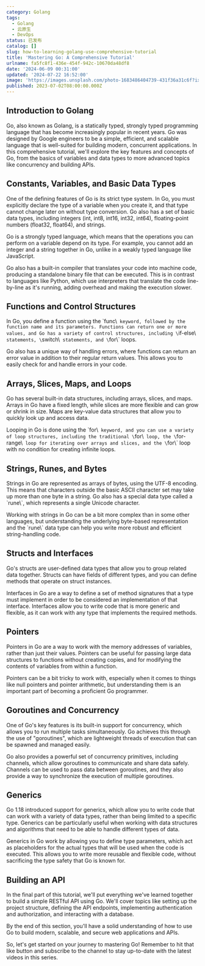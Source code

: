 ```yaml
---
category: Golang
tags:
  - Golang
  - 云原生
  - DevOps
status: 已发布
catalog: []
slug: how-to-learning-golang-use-comprehensive-tutorial
title: 'Mastering Go: A Comprehensive Tutorial'
urlname: fa5fc8f1-436e-454f-942c-10670da48df8
date: '2024-06-09 00:31:00'
updated: '2024-07-22 16:52:00'
image: 'https://images.unsplash.com/photo-1683486404739-431f36a31c6f?ixlib=rb-4.0.3&q=85&fm=jpg&crop=entropy&cs=srgb'
published: 2023-07-02T08:00:00.000Z
---
```


## Introduction to Golang


Go, also known as Golang, is a statically typed, strongly typed programming language that has become increasingly popular in recent years. Go was designed by Google engineers to be a simple, efficient, and scalable language that is well-suited for building modern, concurrent applications. In this comprehensive tutorial, we'll explore the key features and concepts of Go, from the basics of variables and data types to more advanced topics like concurrency and building APIs.


## Constants, Variables, and Basic Data Types


One of the defining features of Go is its strict type system. In Go, you must explicitly declare the type of a variable when you create it, and that type cannot change later on without type conversion. Go also has a set of basic data types, including integers (int, int8, int16, int32, int64), floating-point numbers (float32, float64), and strings.


Go is a strongly typed language, which means that the operations you can perform on a variable depend on its type. For example, you cannot add an integer and a string together in Go, unlike in a weakly typed language like JavaScript.


Go also has a built-in compiler that translates your code into machine code, producing a standalone binary file that can be executed. This is in contrast to languages like Python, which use interpreters that translate the code line-by-line as it's running, adding overhead and making the execution slower.


## Functions and Control Structures


In Go, you define a function using the \`func\\` keyword, followed by the function name and its parameters. Functions can return one or more values, and Go has a variety of control structures, including \`if-else\\` statements, \`switch\\` statements, and \`for\\` loops.


Go also has a unique way of handling errors, where functions can return an error value in addition to their regular return values. This allows you to easily check for and handle errors in your code.


## Arrays, Slices, Maps, and Loops


Go has several built-in data structures, including arrays, slices, and maps. Arrays in Go have a fixed length, while slices are more flexible and can grow or shrink in size. Maps are key-value data structures that allow you to quickly look up and access data.


Looping in Go is done using the \`for\\` keyword, and you can use a variety of loop structures, including the traditional \`for\\` loop, the \`for-range\\` loop for iterating over arrays and slices, and the \`for\\` loop with no condition for creating infinite loops.


## Strings, Runes, and Bytes


Strings in Go are represented as arrays of bytes, using the UTF-8 encoding. This means that characters outside the basic ASCII character set may take up more than one byte in a string. Go also has a special data type called a \`rune\\`, which represents a single Unicode character.


Working with strings in Go can be a bit more complex than in some other languages, but understanding the underlying byte-based representation and the \`rune\\` data type can help you write more robust and efficient string-handling code.


## Structs and Interfaces


Go's structs are user-defined data types that allow you to group related data together. Structs can have fields of different types, and you can define methods that operate on struct instances.


Interfaces in Go are a way to define a set of method signatures that a type must implement in order to be considered an implementation of that interface. Interfaces allow you to write code that is more generic and flexible, as it can work with any type that implements the required methods.


## Pointers


Pointers in Go are a way to work with the memory addresses of variables, rather than just their values. Pointers can be useful for passing large data structures to functions without creating copies, and for modifying the contents of variables from within a function.


Pointers can be a bit tricky to work with, especially when it comes to things like null pointers and pointer arithmetic, but understanding them is an important part of becoming a proficient Go programmer.


## Goroutines and Concurrency


One of Go's key features is its built-in support for concurrency, which allows you to run multiple tasks simultaneously. Go achieves this through the use of "goroutines", which are lightweight threads of execution that can be spawned and managed easily.


Go also provides a powerful set of concurrency primitives, including channels, which allow goroutines to communicate and share data safely. Channels can be used to pass data between goroutines, and they also provide a way to synchronize the execution of multiple goroutines.


## Generics


Go 1.18 introduced support for generics, which allow you to write code that can work with a variety of data types, rather than being limited to a specific type. Generics can be particularly useful when working with data structures and algorithms that need to be able to handle different types of data.


Generics in Go work by allowing you to define type parameters, which act as placeholders for the actual types that will be used when the code is executed. This allows you to write more reusable and flexible code, without sacrificing the type safety that Go is known for.


## Building an API


In the final part of this tutorial, we'll put everything we've learned together to build a simple RESTful API using Go. We'll cover topics like setting up the project structure, defining the API endpoints, implementing authentication and authorization, and interacting with a database.


By the end of this section, you'll have a solid understanding of how to use Go to build modern, scalable, and secure web applications and APIs.


So, let's get started on your journey to mastering Go! Remember to hit that like button and subscribe to the channel to stay up-to-date with the latest videos in this series.

